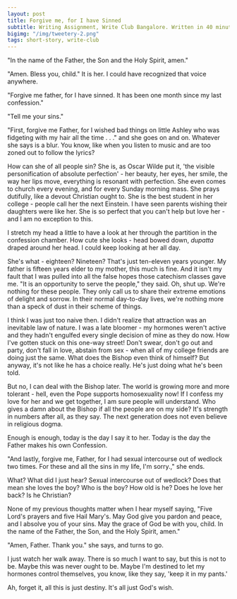 ```yaml
---
layout: post
title: Forgive me, for I have Sinned
subtitle: Writing Assignment, Write Club Bangalore. Written in 40 minutes.
bigimg: "/img/tweetery-2.png"
tags: short-story, write-club
---
```


"In the name of the Father, the Son and the Holy Spirit, amen."

"Amen. Bless you, child." It is her. I could have recognized that voice anywhere. 

"Forgive me father, for I have sinned. It has been one month since my last confession."

"Tell me your sins."

"First, forgive me Father, for I wished bad things on little Ashley who was fidgeting with my hair all the time . . ." and she goes on and on. Whatever she says is a blur. You know, like when you listen to music and are too zoned out to follow the lyrics?

How can she of all people sin? She is, as Oscar Wilde put it, 'the visible personification of absolute perfection' - her beauty, her eyes, her smile, the way her lips move, everything is resonant with perfection. She even comes to church every evening, and for every Sunday morning mass. She prays dutifully, like a devout Christian ought to. She is the best student in her college - people call her the next Einstein. I have seen parents wishing their daughters were like her. She is so perfect that you can't help but love her - and I am no exception to this.

I stretch my head a little to have a look at her through the partition in the confession chamber. How cute she looks - head bowed down, _dupatta_ draped around her head. I could keep looking at her all day. 

She's what - eighteen? Nineteen? That's just ten-eleven years younger. My father is fifteen years elder to my mother, this much is fine. And it isn't my fault that I was pulled into all the false hopes those catechism classes gave me. "It is an opportunity to serve the people," they said. Oh, shut up. We're nothing for these people. They only call us to share their extreme emotions of delight and sorrow. In their normal day-to-day lives, we're nothing more than a speck of dust in their scheme of things.

I think I was just too naive then. I didn't realize that attraction was an inevitable law of nature. I was a late bloomer - my hormones weren't active and they hadn't engulfed every single decision of mine as they do now. How I've gotten stuck on this one-way street! Don't swear, don't go out and party, don't fall in love, abstain from sex - when all of my college friends are doing just the same. What does the Bishop even think of himself? But anyway, it's not like he has a choice really. He's just doing what he's been told.

But no, I can deal with the Bishop later. The world is growing more and more tolerant - hell, even the Pope supports homosexuality now! If I confess my love for her and we get together, I am sure people will understand. Who gives a damn about the Bishop if all the people are on my side? It's strength in numbers after all, as they say. The next generation does not even believe in religious dogma.

Enough is enough, today is the day I say it to her. Today is the day the Father makes his own Confession.

"And lastly, forgive me, Father, for I had sexual intercourse out of wedlock two times. For these and all the sins in my life, I'm sorry.," she ends.

What? What did I just hear? Sexual intercourse out of wedlock? Does that mean she loves the boy? Who is the boy? How old is he? Does he love her back? Is he Christian?

None of my previous thoughts matter when I hear myself saying, "Five Lord's prayers and five Hail Mary's. May God give you pardon and peace, and I absolve you of your sins. May the grace of God be with you, child. In the name of the Father, the Son, and the Holy Spirit, amen."

"Amen, Father. Thank you." she says, and turns to go.

I just watch her walk away. There is so much I want to say, but this is not to be. Maybe this was never ought to be. Maybe I'm destined to let my hormones control themselves, you know, like they say, 'keep it in my pants.'

Ah, forget it, all this is just destiny. It's all just God's wish. 